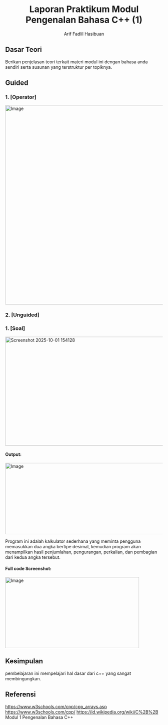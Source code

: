 # <h1 align="center">Laporan Praktikum Modul Pengenalan Bahasa C++ (1)</h1>
<p align="center">Arif Fadlil Hasibuan</p>

## Dasar Teori

Berikan penjelasan teori terkait materi modul ini dengan bahasa anda sendiri serta susunan yang terstruktur per topiknya.

## Guided 

### 1. [Operator]

<img width="510" height="635" alt="Image" src="https://github.com/user-attachments/assets/52c50963-753b-4ea7-9002-c6170fa687fd" />

### 2. [Unguided]

### 1. [Soal]

<img width="589" height="347" alt="Screenshot 2025-10-01 154128" src="https://github.com/user-attachments/assets/37f4046b-0ee7-4168-9b4d-ae61f2e1bcc9" />

#### Output:

<img width="1101" height="227" alt="Image" src="https://github.com/user-attachments/assets/5976d6db-2c4d-41bf-90f2-b21b2005e3ab" />

Program ini adalah kalkulator sederhana yang meminta pengguna memasukkan dua angka bertipe desimal, kemudian program akan menampilkan hasil penjumlahan, pengurangan, perkalian, dan pembagian dari kedua angka tersebut.
#### Full code Screenshot:

<img width="428" height="226" alt="Image" src="https://github.com/user-attachments/assets/3f866920-41dd-48c0-b31c-9fd4a18fda27" />


## Kesimpulan
pembelajaran ini mempelajari hal dasar dari c++ yang sangat membingungkan. 

## Referensi
https://www.w3schools.com/cpp/cpp_arrays.asp
https://www.w3schools.com/cpp/
https://id.wikipedia.org/wiki/C%2B%2B
Modul 1 Pengenalan Bahasa C++
